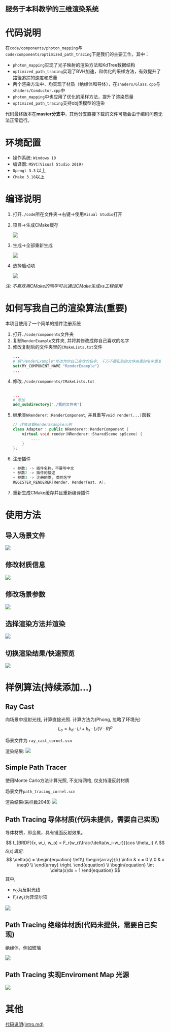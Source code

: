 服务于本科教学的三维渲染系统
---

# 代码说明

在`code/components/photon_mapping`与`code/components/optimized_path_tracing`下是我们的主要工作，其中：
- `photon_mapping`实现了光子映射的渲染方法和KdTree数据结构
- `optimized_path_tracing`实现了BVH加速，和优化的采样方法，有效提升了路径追踪的速度和质量
- 两个渲染方法中，均实现了材质（绝缘体和导体），在`shaders/Glass.cpp`与`shaders/Conductor.cpp`中
- `photon_mapping`中也应用了优化的采样方法，提升了渲染质量
- `optimized_path_tracing`支持obj类模型的渲染

代码最终版本在**master分支中**，其他分支直接下载的文件可能会由于编码问题无法正常运行。

# 环境配置

+ 操作系统: `Windows 10`
+ 编译器: `MSVC(Visual Studio 2019)`
+ `Opengl 3.3` 以上
+ `CMake 3.18`以上

# 编译说明

1. 打开`./code`所在文件夹->右键->使用`Visual Studio`打开
2. 项目->生成CMake缓存

    ![](./doc/image/rdm_1.png)
3. 生成->全部重新生成

    ![](./doc/image/rdm_2.png)
4. 选择启动项

    ![](./doc/image/rdm_3.png)

*注: 不喜欢用CMake的同学可以通过CMake生成vs工程使用*

# 如何写我自己的渲染算法(重要)
本项目使用了一个简单的插件注册系统
1. 打开`./code/components`文件夹
2. 复制`RenderExample`文件夹, 并将其修改成你自己喜欢的名字
3. 修改复制后的文件夹里的`CMakeLists.txt`文件
    ```CMake
    ...
    # 将"RenderExample"修改为你自己喜欢的名字, 千万不要和别的文件夹里的名字重复
    set(MY_COMPONENT_NAME "RenderExample")
    ...
    ```
4. 修改`./code/components/CMakeLists.txt`
    ```CMake

    ...
    # 添加
    add_subdirectory("./我的文件夹")
    ```
5. 继承类`NRenderer::RenderComponent`, 并且重写`void render(...)`函数
    ```C++
    // 详情请看RenderExample示例
    class Adapter : public NRenderer::RenderComponent {
        virtual void render(NRenderer::SharedScene spScene) {
            ....
        }   
    };
    ```
6. 注册插件
    ```C++
    + 参数1 -> 插件名称，不要写中文
    + 参数2 -> 插件的描述
    + 参数3 -> 注册的类, 类的名字
    REGISTER_RENDERER(Render, RenderTest, A);
    ```
7. 重新生成CMake缓存并且重新编译插件

# 使用方法

##  导入场景文件

![](./doc/image/rdm_4.png)

##  修改材质信息

![](./doc/image/rdm_5.png)

## 修改场景参数

![](doc/image/rdm_6.png)

## 选择渲染方法并渲染

![](./doc/image/rdm_7.png)

## 切换渲染结果/快速预览

![](./doc/image/rdm_8.png)

# 样例算法(持续添加...)

## Ray Cast
向场景中投射光线, 计算直接光照. 计算方法为(Phong, 忽略了环境光)
$$
L_o = k_d\cdot Li + k_s\cdot Li(V \cdot R)^p
$$

场景文件为 `ray_cast_cornel.scn`

渲染结果:
![](doc/image/rdm_9.png)

## Simple Path Tracer
使用Monte Carlo方法计算光照, 不支持网格, 仅支持漫反射材质

场景文件`path_tracing_cornel.scn`

渲染结果(采样数2048)
![](./doc/image/rdm_10.png)

## Path Tracing 导体材质(代码未提供，需要自己实现)
导体材质，即金属，具有镜面反射效果。

$$
    f_{BRDF}(x, w_i, w_o) = F_r(w_r)\frac{\delta(w_i-w_r)}{cos \theta_i} \\
$$
$\delta(x)满足:$
$$
    \delta(x) = 
    \begin{equation}
    \left\{
                \begin{array}{lr}
                \infin & x = 0 \\
                0 & x \neq0 \\
                \end{array}
    \right.
    \end{equation} \\
    \begin{equation}
    \int \delta(x)dx = 1
    \end{equation}
$$
其中,
  - $w_r$为反射光线
  - $F_r(w_r)$为菲涅尔项

![](./doc/image/rdm_11.png)

## Path Tracing 绝缘体材质(代码未提供，需要自己实现)
绝缘体，例如玻璃


![](./doc/image/rdm_12.png)


## Path Tracing 实现Enviroment Map 光源

![](./doc/image/rdm_13.png)

# 其他

[代码说明(intro.md)](./doc/intro.md)
